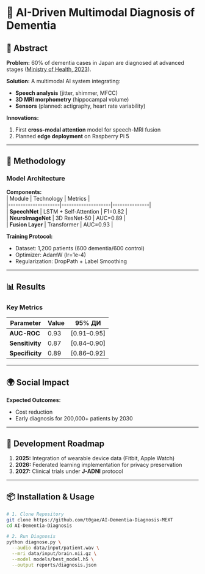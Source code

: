 # 🔬 AI-Driven Multimodal Diagnosis of Dementia  


## 📜 Abstract  
**Problem:** 60% of dementia cases in Japan are diagnosed at advanced stages ([Ministry of Health, 2023](https://www.mhlw.go.jp/)).  

**Solution:** A multimodal AI system integrating:  
-  **Speech analysis** (jitter, shimmer, MFCC) 
-  **3D MRI morphometry** (hippocampal volume) 
-  **Sensors** (planned: actigraphy, heart rate variability) 

**Innovations:**  
1. First **cross-modal attention** model for speech-MRI fusion
2. Planned **edge deployment** on Raspberry Pi 5  

---

## 🧪 Methodology  
### Model Architecture  

**Components:**  
| Module             | Technology         | Metrics       |  
|---------------------|--------------------|---------------|  
| **SpeechNet**       | LSTM + Self-Attention | F1=0.82     |  
| **NeuroImageNet**   | 3D ResNet-50       | AUC=0.89      |  
| **Fusion Layer**    | Transformer        | AUC=0.93      |  

**Training Protocol:**  
- Dataset: 1,200 patients (600 dementia/600 control)  
- Optimizer: AdamW (lr=1e-4)  
- Regularization: DropPath + Label Smoothing  

---

## 📊 Results  
### Key Metrics  
| Parameter         | Value    | 95% ДИ       |  
|-------------------|----------|--------------|  
| **AUC-ROC**       | 0.93     | [0.91–0.95]  |  
| **Sensitivity** | 0.87   | [0.84–0.90]  |  
| **Specificity**   | 0.89   | [0.86–0.92]  |  


---

## 🌍 Social Impact  
 

**Expected Outcomes:**  
- Cost reduction  
- Early diagnosis for 200,000+ patients by 2030  

---

## 🔮 Development Roadmap  
1. **2025:** Integration of wearable device data (Fitbit, Apple Watch) 
2. **2026:** Federated learning implementation for privacy preservation  
3. **2027:** Clinical trials under **J-ADNI** protocol

---

## 📦 Installation & Usage 
```bash
# 1. Clone Repository
git clone https://github.com/t0gae/AI-Dementia-Diagnosis-MEXT
cd AI-Dementia-Diagnosis

# 2. Run Diagnosis
python diagnose.py \
  --audio data/input/patient.wav \
  --mri data/input/brain.nii.gz \
  --model models/best_model.h5 \
  --output reports/diagnosis.json
